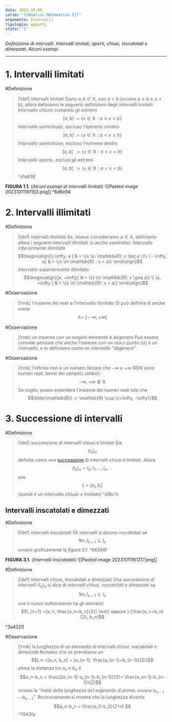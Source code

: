 ```yaml
---
data: 2023-10-09
corso: "[[Analisi Matematica I]]"
argomento: Intervalli
tipologia: appunti
stato: "1"
---
```

*Definizione di intervalli. Intervalli limitati, aperti, chiusi, inscatolati e dimezzati. Alcuni esempi*
- - -
# 1. Intervalli limitati
#Definizione 
> [!def] intervalli limitati
Siano $a, b \in \mathbb{R}$, con $a < b$ (ovvero $a \leq b \land a \neq b$), allora definiamo le seguenti definizioni degli *intervalli limitati*:
*Intervallo chiuso* compresi gli estremi $$[a,b] := \{x \in \mathbb{R}: a \leq x \leq b\}$$ 
*Intervallo semichiuso*, escluso l'estremo sinistro $$]a, b] := \{x \in \mathbb{R}: a < x \leq b\}$$
*Intervallo semichiuso*, escluso l'estremo destro $$[a, b[ \ := \{x \in \mathbb{R}: a \leq x < b\}$$
*Intervallo aperto*, esclusi gli estremi $$]a, b[ \ := \{x \in \mathbb{R}: a < x < b\}$$
^a1a838

**FIGURA 1.1.** (*Alcuni esempi di intervalli limitati*)
![[Pasted image 20231011161153.png]] 
^6d6e94
# 2. Intervalli illimitati
#Definizione 
> [!def] intervalli illimitati
Se, invece consideriamo $a \in \mathbb{R}$, definiamo allora i seguenti *intervalli illimitati* (o anche *semirette*):
*Intervallo inferiormente illimitato* $$\begin{align}]-\infty, a ] &:= \{x \in \mathbb{R}: x \leq a \}\\ ] - \infty, a[ &:= \{x \in \mathbb{R} : x < a\} \end{align}$$
*Intervallo superiormente illimitato*$$\begin{align}[a, +\infty[  &:= \{x \in \mathbb{R}: x \geq a\} \\ ]a, +\infty [ &:= \{x \in \mathbb{R}: x > a\} \end{align}$$

#Osservazione 
> [!rmk] l'insieme dei reali è l'intervallo illimitato
Si può definire $\mathbb{R}$ anche come $$\mathbb{R} = \ ]-\infty, +\infty[$$

#Osservazione 
> [!rmk] un insieme con un singolo elemento è degenere
Può essere comodo pensare che anche l'insieme con un unico punto $\{a\}$ è un *intervallo*, e lo definiamo come un *intervallo "degenere"*.

#Osservazione 
> [!rmk] l'infinito non è un numero
Notare che $-\infty$ e $+\infty$ *NON* sono numeri reali, bensì dei semplici simboli. $$-\infty, +\infty \not \in \mathbb{R}$$Se voglio, posso estendere l'insieme dei numeri reali tale che $$\tilde{\mathbb{R}} := \mathbb{R} \cup \{+\infty, -\infty\}$$
# 3. Successione di intervalli
#Definizione 
> [!def] successione di intervalli chiusi e limitati
Sia $$(I_n)_n$$definita come una [successione](Assiomi%20di%20Peano,%20il%20principio%20di%20induzione.md) di intervalli *chiusi* e *limitati*.
Allora $$(I_n)_n = I_0, I_1, \ldots ,I_n, \ldots$$ove $$I_i = [a_i, b_i]$$(quindi è un *intervallo chiuso e limitato*) 
^a18c7c
## Intervalli inscatolati e dimezzati
#Definizione 
> [!def] intervalli inscatolati
Gli intervalli si dicono *inscatolati* se $$\forall n, I_{n+1}\subseteq I_{n}$$ovvero graficamente la *figura 3.1.*
^66568f

**FIGURA 3.1.** (*Intervalli inscatolati*)
![[Pasted image 20231011161217.png]] 

#Definizione 
> [!def] intervalli chiusi, inscatolati e dimezzati
Una *successione di intervalli $(I_n)_n$* si dice di *intervalli chiusi, inscatolati* e *dimezzati* se $$\forall n, I_{n+1} \subseteq I_{n}$$ove il nuovo sottoinsieme ha gli elementi $$I_{n+1} =[a_n, \frac{a_n+b_n}{2}] \text{ oppure } [\frac{a_n+b_n}{2}, b_n]$$

^3a4220

#Osservazione 
> [!rmk] la lunghezza di un elemento di intervalli chiusi, inscatolati e dimezzati
Notiamo che se prendiamo un $$I_n =[a_n, b_n] = [a_{n-1}, \frac{a_{n-1}+b_{n-1}}{2}]$$allora la *distanza* tra $a_n$ e $b_n$ è $$a_n-b_n = \frac{2a_{n-1}-a_{n-1}-b_{n-1}}{2}= \frac{a_{n-1}-b_{n-1}}{2}$$ovvero la *"metà della lunghezza del segmento di prima, ovvero $a_{n-1}-b_{n-1}$"*. 
Ricorsivamente si mostra che la lunghezza diventa
$$a_n-b_n = \frac{a_0-b_0}{2^n} $$
^7942fa

